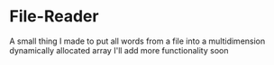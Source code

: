 # File-Reader
A small thing I made to put all words from a file into a multidimension dynamically allocated array
I'll add more functionality soon 
